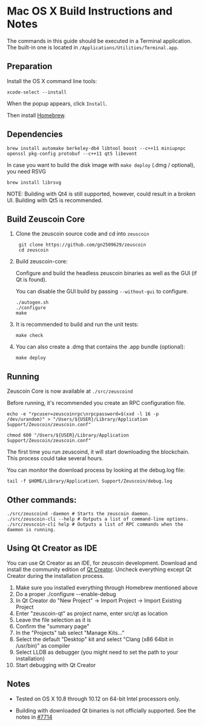 Mac OS X Build Instructions and Notes
====================================
The commands in this guide should be executed in a Terminal application.
The built-in one is located in `/Applications/Utilities/Terminal.app`.

Preparation
-----------
Install the OS X command line tools:

`xcode-select --install`

When the popup appears, click `Install`.

Then install [Homebrew](http://brew.sh).

Dependencies
----------------------

    brew install automake berkeley-db4 libtool boost --c++11 miniupnpc openssl pkg-config protobuf --c++11 qt5 libevent

In case you want to build the disk image with `make deploy` (.dmg / optional), you need RSVG

    brew install librsvg

NOTE: Building with Qt4 is still supported, however, could result in a broken UI. Building with Qt5 is recommended.

Build Zeuscoin Core
------------------------

1. Clone the zeuscoin source code and cd into `zeuscoin`

        git clone https://github.com/gn2509629/zeuscoin
        cd zeuscoin

2.  Build zeuscoin-core:

    Configure and build the headless zeuscoin binaries as well as the GUI (if Qt is found).

    You can disable the GUI build by passing `--without-gui` to configure.

        ./autogen.sh
        ./configure
        make

3.  It is recommended to build and run the unit tests:

        make check

4.  You can also create a .dmg that contains the .app bundle (optional):

        make deploy

Running
-------

Zeuscoin Core is now available at `./src/zeuscoind`

Before running, it's recommended you create an RPC configuration file.

    echo -e "rpcuser=zeuscoinrpc\nrpcpassword=$(xxd -l 16 -p /dev/urandom)" > "/Users/${USER}/Library/Application Support/Zeuscoin/zeuscoin.conf"

    chmod 600 "/Users/${USER}/Library/Application Support/Zeuscoin/zeuscoin.conf"

The first time you run zeuscoind, it will start downloading the blockchain. This process could take several hours.

You can monitor the download process by looking at the debug.log file:

    tail -f $HOME/Library/Application\ Support/Zeuscoin/debug.log

Other commands:
-------

    ./src/zeuscoind -daemon # Starts the zeuscoin daemon.
    ./src/zeuscoin-cli --help # Outputs a list of command-line options.
    ./src/zeuscoin-cli help # Outputs a list of RPC commands when the daemon is running.

Using Qt Creator as IDE
------------------------
You can use Qt Creator as an IDE, for zeuscoin development.
Download and install the community edition of [Qt Creator](https://www.qt.io/download/).
Uncheck everything except Qt Creator during the installation process.

1. Make sure you installed everything through Homebrew mentioned above
2. Do a proper ./configure --enable-debug
3. In Qt Creator do "New Project" -> Import Project -> Import Existing Project
4. Enter "zeuscoin-qt" as project name, enter src/qt as location
5. Leave the file selection as it is
6. Confirm the "summary page"
7. In the "Projects" tab select "Manage Kits..."
8. Select the default "Desktop" kit and select "Clang (x86 64bit in /usr/bin)" as compiler
9. Select LLDB as debugger (you might need to set the path to your installation)
10. Start debugging with Qt Creator

Notes
-----

* Tested on OS X 10.8 through 10.12 on 64-bit Intel processors only.

* Building with downloaded Qt binaries is not officially supported. See the notes in [#7714](https://github.com/bitcoin/bitcoin/issues/7714)
